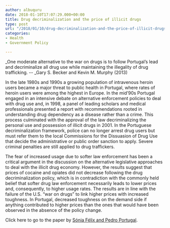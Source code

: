 ```yaml
---
author: albuquru
date: 2018-01-10T17:07:29.000+00:00
title: Drug decriminalization and the price of illicit drugs
type: post
url: "/2018/01/10/drug-decriminalization-and-the-price-of-illicit-drugs/"
categories:
- Health
- Government Policy

---
```

_One moderate alternative to the war on drugs is to follow Portugal’s lead and decriminalize all drug use while maintaining the illegality of drug trafficking. -- _Gary S. Becker and Kevin M. Murphy (2013)

In the late 1980s and 1990s a growing population of intravenous heroin users became a major threat to public health in Portugal, where rates of heroin users were among the highest in Europe. In the mid’90s Portugal engaged in an intensive debate on alternative enforcement policies to deal with drug use and, in 1998, a panel of leading scholars and medical professionals presented a report with recommendations rooted in understanding drug dependency as a disease rather than a crime. This process culminated with the approval of the law decriminalizing the personal use and possession of illicit drugs in 2001. In the Portuguese decriminalization framework, police can no longer arrest drug users but must refer them to the local Commissions for the Dissuasion of Drug Use that decide the administrative or public order sanction to apply. Severe criminal penalties are still applied to drug traffickers.

The fear of increased usage due to softer law enforcement has been a critical argument in the discussion on the alternative legislative approaches to deal with the illicit drug economy. However, the results suggest that prices of cocaine and opiates did not decrease following the drug decriminalization policy, which is in contradiction with the commonly held belief that softer drug law enforcement necessarily leads to lower prices and, consequently, to higher usage rates. The results are in line with the failure of the U.S. “war on drugs” to link higher prices with increased toughness. In Portugal, decreased toughness on the demand side if anything contributed to higher prices than the ones that would have been observed in the absence of the policy change.

Click here to go to the paper by [Sónia Félix and Pedro Portugal](https://www.sciencedirect.com/science/article/pii/S0955395916303188).
